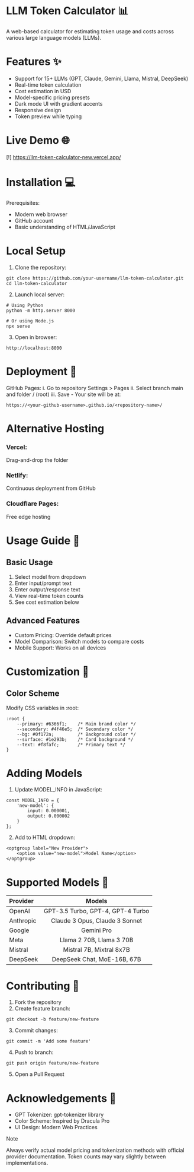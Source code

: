 # LLM Token Calculator 📊
A web-based calculator for estimating token usage and costs across various large language models (LLMs).

# Features ✨
- Support for 15+ LLMs (GPT, Claude, Gemini, Llama, Mistral, DeepSeek)
- Real-time token calculation
- Cost estimation in USD
- Model-specific pricing presets
- Dark mode UI with gradient accents
- Responsive design
- Token preview while typing

# Live Demo 🌐
[!]
https://llm-token-calculator-new.vercel.app/

# Installation 💻
Prerequisites:
* Modern web browser
* GitHub account
* Basic understanding of HTML/JavaScript

# Local Setup

1. Clone the repository:

```
git clone https://github.com/your-username/llm-token-calculator.git
cd llm-token-calculator
```

2. Launch local server:

```
# Using Python
python -m http.server 8000

# Or using Node.js
npx serve
```

3. Open in browser:

```
http://localhost:8000
```

# Deployment 🚀
GitHub Pages:
i. Go to repository Settings > Pages
ii. Select branch main and folder / (root)
iii. Save - Your site will be at:

```
https://<your-github-username>.github.io/<repository-name>/
```

# Alternative Hosting
### Vercel:
Drag-and-drop the folder
### Netlify:
Continuous deployment from GitHub
### Cloudflare Pages:
Free edge hosting

# Usage Guide 📖
## Basic Usage
1. Select model from dropdown
2. Enter input/prompt text
3. Enter output/response text
4. View real-time token counts
5. See cost estimation below

## Advanced Features
* Custom Pricing: Override default prices
* Model Comparison: Switch models to compare costs
* Mobile Support: Works on all devices

# Customization 🎨
## Color Scheme
Modify CSS variables in :root:
```
:root {
    --primary: #6366f1;    /* Main brand color */
    --secondary: #4f46e5;  /* Secondary color */
    --bg: #0f172a;         /* Background color */
    --surface: #1e293b;    /* Card background */
    --text: #f8fafc;       /* Primary text */
}
```
# Adding Models
1. Update MODEL_INFO in JavaScript:
```
const MODEL_INFO = {
    'new-model': { 
        input: 0.000001, 
        output: 0.000002 
    }
};
```
2. Add to HTML dropdown:
```
<optgroup label="New Provider">
    <option value="new-model">Model Name</option>
</optgroup>
```

# Supported Models 🤖
| Provider | Models | 
| :---- | :----: |
| OpenAI | GPT-3.5 Turbo, GPT-4, GPT-4 Turbo |
| Anthropic | Claude 3 Opus, Claude 3 Sonnet |
| Google | Gemini Pro |
| Meta | Llama 2 70B, Llama 3 70B |
| Mistral |	Mistral 7B, Mixtral 8x7B |
| DeepSeek | DeepSeek Chat, MoE-16B, 67B |

# Contributing 🤝
1. Fork the repository
2. Create feature branch:
```
git checkout -b feature/new-feature
```
3. Commit changes:
```
git commit -m 'Add some feature'
```
4. Push to branch:
```
git push origin feature/new-feature
```
5. Open a Pull Request

# Acknowledgements 🙏
* GPT Tokenizer: gpt-tokenizer library
* Color Scheme: Inspired by Dracula Pro
* UI Design: Modern Web Practices

> [!NOTE]
> Always verify actual model pricing and tokenization methods with official provider documentation. Token counts may vary slightly between implementations.

